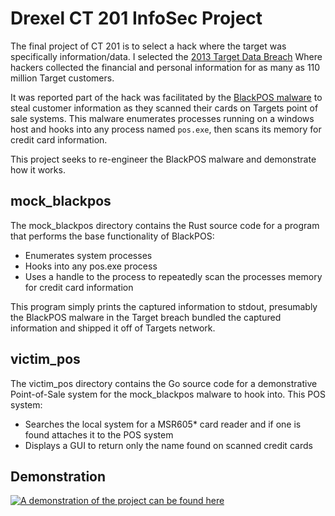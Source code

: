 # Drexel CT 201 InfoSec Project

The final project of CT 201 is to select a hack where the target was specifically information/data.
I selected the [2013 Target Data Breach](https://www.commerce.senate.gov/services/files/24d3c229-4f2f-405d-b8db-a3a67f183883)
Where hackers collected the financial and personal information for as many as 110 million Target customers.

It was reported part of the hack was facilitated by the [BlackPOS malware](https://en.wikipedia.org/wiki/BlackPOS) to steal customer information as they scanned their cards on Targets point of sale systems.
This malware enumerates processes running on a windows host and hooks into any process named `pos.exe`, then scans its memory for credit card information.

This project seeks to re-engineer the BlackPOS malware and demonstrate how it works.

## mock_blackpos

The mock_blackpos directory contains the Rust source code for a program that performs the base functionality of BlackPOS:
- Enumerates system processes
- Hooks into any pos.exe process
- Uses a handle to the process to repeatedly scan the processes memory for credit card information

This program simply prints the captured information to stdout, presumably the BlackPOS malware in the Target breach bundled the captured information and shipped it off of Targets network.

## victim_pos

The victim_pos directory contains the Go source code for a demonstrative Point-of-Sale system for the mock_blackpos malware to hook into.
This POS system:
- Searches the local system for a MSR605* card reader and if one is found attaches it to the POS system
- Displays a GUI to return only the name found on scanned credit cards

## Demonstration

[![A demonstration of the project can be found here](https://img.youtube.com/vi/-gjtjLrjgek/0.jpg)](https://youtu.be/-gjtjLrjgek)
